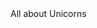<html>
 <head>
  <body>  
   All about Unicorns 
   <font size=200>
  
   </body>
   
   </head>
  
  
  
  
  
  
  
  
  
  
  
  </html>
